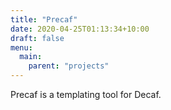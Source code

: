 ```yaml
---
title: "Precaf"
date: 2020-04-25T01:13:34+10:00
draft: false
menu:
  main:
    parent: "projects"
---
```


Precaf is a templating tool for Decaf.

